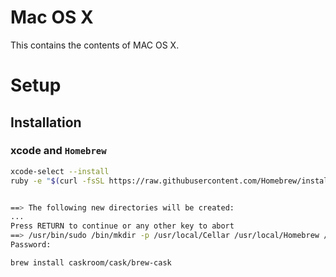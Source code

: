 # Mac OS X
This contains the contents of MAC OS X.

# Setup


## Installation

### xcode and `Homebrew`
```sh
xcode-select --install
ruby -e "$(curl -fsSL https://raw.githubusercontent.com/Homebrew/install/master/install)"


==> The following new directories will be created:
...
Press RETURN to continue or any other key to abort
==> /usr/bin/sudo /bin/mkdir -p /usr/local/Cellar /usr/local/Homebrew /usr/local/Frameworks /usr/local/bin /usr/local/etc /usr/local/include /usr/local/lib /usr/local/opt /usr/local/sbin /usr/local/share /usr/local/share/zsh /usr/local/share/zsh/site-functions /usr/local/var
Password:

brew install caskroom/cask/brew-cask
```

